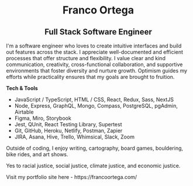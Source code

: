 <div>
    <h1 align="center">Franco Ortega</h1>
    <h2 align="center">Full Stack Software Engineer</h2>
</div>
  
<p>
I'm a software engineer who loves to create intuitive interfaces and build out features across the stack. I appreciate well-documented and efficient processes that offer structure and flexibility. I value clear and kind communication, creativity, cross-functional collaboration, and supportive environments that foster diversity and nurture growth. Optimism guides my efforts while practicality ensures that my goals are brought to fruition.
</p>

<p>
<strong>Tech & Tools</strong><br />
    <ul>
        <li>JavaScript / TypeScript, HTML / CSS, React, Redux, Sass, NextJS</li>
        <li>Node, Express, GraphQL, Mongo, Compass, PostgreSQL, pgAdmin, Airtable</li>
        <li>Figma, Miro, Storybook</li>
        <li>Jest, QUnit, React Testing Library, Supertest</li>
        <li>Git, GitHub, Heroku, Netlify, Postman, Zapier</li>
        <li>JIRA, Asana, Hive, Trello, Whimsical, Slack, Zoom</li>
    </ul>
</p>

<p>
Outside of coding, I enjoy writing, cartography, board games, bouldering, bike rides, and art shows.
</p>

<p>
Yes to racial justice, social justice, climate justice, and economic justice.
</p>

<p>
    Visit my portfolio site here - https://francoortega.com/
</p>

<!--
**franco-ortega/franco-ortega** is a ✨ _special_ ✨ repository because its `README.md` (this file) appears on your GitHub profile.
